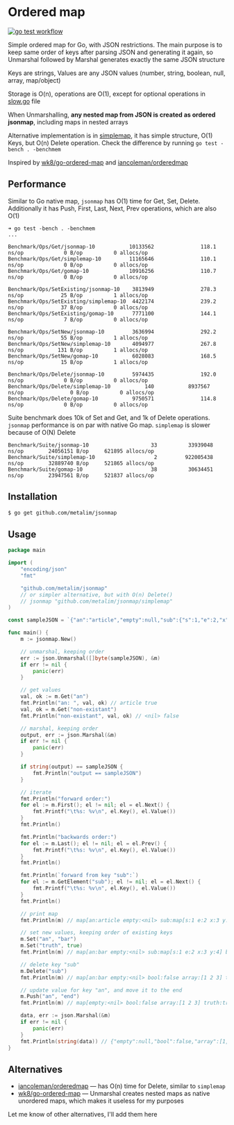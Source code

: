 # Ordered map

[![go test workflow](https://github.com/metalim/jsonmap/actions/workflows/gotest.yml/badge.svg)](https://github.com/metalim/jsonmap/actions/workflows/gotest.yml)

Simple ordered map for Go, with JSON restrictions. The main purpose is to keep same order of keys after parsing JSON and generating it again, so Unmarshal followed by Marshal generates exactly the same JSON structure

Keys are strings, Values are any JSON values (number, string, boolean, null, array, map/object)

Storage is O(n), operations are O(1), except for optional operations in [slow.go](slow.go) file

When Unmarshalling, **any nested map from JSON is created as ordered jsonmap**, including maps in nested arrays

Alternative implementation is in [simplemap](simplemap), it has simple structure, O(1) Keys, but O(n) Delete operation. Check the difference by running `go test -bench . -benchmem`

Inspired by [wk8/go-ordered-map](https://github.com/wk8/go-ordered-map) and [iancoleman/orderedmap](https://github.com/iancoleman/orderedmap)

## Performance

Similar to Go native map, `jsonmap` has O(1) time for Get, Set, Delete. Additionally it has Push, First, Last, Next, Prev operations, which are also O(1)

```
➜ go test -bench . -benchmem
...

Benchmark/Ops/Get/jsonmap-10           10133562               118.1 ns/op             0 B/op          0 allocs/op
Benchmark/Ops/Get/simplemap-10         11165646               110.1 ns/op             0 B/op          0 allocs/op
Benchmark/Ops/Get/gomap-10             10916256               110.7 ns/op             0 B/op          0 allocs/op

Benchmark/Ops/SetExisting/jsonmap-10    3813949               278.3 ns/op            25 B/op          1 allocs/op
Benchmark/Ops/SetExisting/simplemap-10  4422174               239.2 ns/op            37 B/op          0 allocs/op
Benchmark/Ops/SetExisting/gomap-10      7771100               144.1 ns/op             7 B/op          0 allocs/op

Benchmark/Ops/SetNew/jsonmap-10         3636994               292.2 ns/op            55 B/op          1 allocs/op
Benchmark/Ops/SetNew/simplemap-10       4094977               267.8 ns/op           131 B/op          1 allocs/op
Benchmark/Ops/SetNew/gomap-10           6028083               168.5 ns/op            15 B/op          1 allocs/op

Benchmark/Ops/Delete/jsonmap-10         5974435               192.0 ns/op             0 B/op          0 allocs/op
Benchmark/Ops/Delete/simplemap-10           140           8937567 ns/op               0 B/op          0 allocs/op
Benchmark/Ops/Delete/gomap-10           9750571               114.8 ns/op             0 B/op          0 allocs/op
```

Suite benchmark does 10k of Set and Get, and 1k of Delete operations. `jsonmap` performance is on par with native Go map. `simplemap` is slower because of O(N) Delete

```
Benchmark/Suite/jsonmap-10                    33          33939048 ns/op        24056151 B/op     621895 allocs/op
Benchmark/Suite/simplemap-10                   2         922005438 ns/op        32889740 B/op     521865 allocs/op
Benchmark/Suite/gomap-10                      38          30634451 ns/op        23947561 B/op     521837 allocs/op
```

## Installation
```bash
$ go get github.com/metalim/jsonmap
```

## Usage

```go
package main

import (
	"encoding/json"
	"fmt"

	"github.com/metalim/jsonmap"
	// or simpler alternative, but with O(n) Delete()
	// jsonmap "github.com/metalim/jsonmap/simplemap"
)

const sampleJSON = `{"an":"article","empty":null,"sub":{"s":1,"e":2,"x":3,"y":4},"bool":false,"array":[1,2,3]}`

func main() {
	m := jsonmap.New()

	// unmarshal, keeping order
	err := json.Unmarshal([]byte(sampleJSON), &m)
	if err != nil {
		panic(err)
	}

	// get values
	val, ok := m.Get("an")
	fmt.Println("an: ", val, ok) // article true
	val, ok = m.Get("non-existant")
	fmt.Println("non-existant", val, ok) // <nil> false

	// marshal, keeping order
	output, err := json.Marshal(&m)
	if err != nil {
		panic(err)
	}

	if string(output) == sampleJSON {
		fmt.Println("output == sampleJSON")
	}

	// iterate
	fmt.Println("forward order:")
	for el := m.First(); el != nil; el = el.Next() {
		fmt.Printf("\t%s: %v\n", el.Key(), el.Value())
	}
	fmt.Println()

	fmt.Println("backwards order:")
	for el := m.Last(); el != nil; el = el.Prev() {
		fmt.Printf("\t%s: %v\n", el.Key(), el.Value())
	}
	fmt.Println()

	fmt.Println(`forward from key "sub":`)
	for el := m.GetElement("sub"); el != nil; el = el.Next() {
		fmt.Printf("\t%s: %v\n", el.Key(), el.Value())
	}
	fmt.Println()

	// print map
	fmt.Println(m) // map[an:article empty:<nil> sub:map[s:1 e:2 x:3 y:4] bool:false array:[1 2 3]]

	// set new values, keeping order of existing keys
	m.Set("an", "bar")
	m.Set("truth", true)
	fmt.Println(m) // map[an:bar empty:<nil> sub:map[s:1 e:2 x:3 y:4] bool:false array:[1 2 3] truth:true]

	// delete key "sub"
	m.Delete("sub")
	fmt.Println(m) // map[an:bar empty:<nil> bool:false array:[1 2 3] truth:true]

	// update value for key "an", and move it to the end
	m.Push("an", "end")
	fmt.Println(m) // map[empty:<nil> bool:false array:[1 2 3] truth:true an:end]

	data, err := json.Marshal(&m)
	if err != nil {
		panic(err)
	}
	fmt.Println(string(data)) // {"empty":null,"bool":false,"array":[1,2,3],"truth":true,"an":"end"}
}

```

## Alternatives

* [iancoleman/orderedmap](https://github.com/iancoleman/orderedmap) — has O(n) time for Delete, similar to `simplemap`
* [wk8/go-ordered-map](https://github.com/wk8/go-ordered-map) — Unmarshal creates nested maps as native unordered maps, which makes it useless for my purposes

Let me know of other alternatives, I'll add them here
